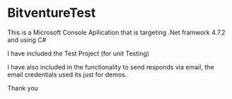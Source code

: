 # BitventureTest

This is a Microsoft Console Apllication that is targeting .Net framwork 4.7.2 and using  C#

I have included the Test Project (for unit Testing)

I have also included in the functionality to send responds via email, the email credentials used its just for demos.


Thank you
